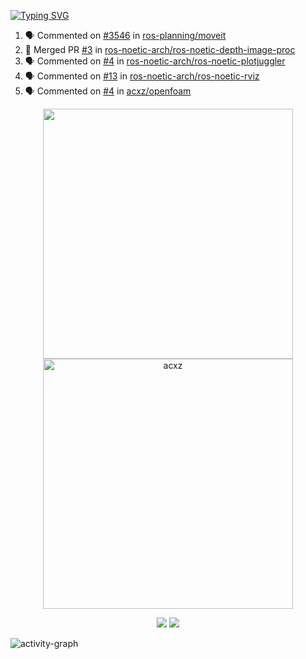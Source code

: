 [![Typing SVG](https://readme-typing-svg.herokuapp.com?size=16&color=AFFFA3&multiline=true&height=75&lines=contributing+to+robotics%2Fae%2Fml%2Fgpu;packaging+it+for+archlinux;ricer)](https://git.io/typing-svg)

<!--START_SECTION:activity-->
1. 🗣 Commented on [#3546](https://github.com/ros-planning/moveit/pull/3546#issuecomment-1860642618) in [ros-planning/moveit](https://github.com/ros-planning/moveit)
2. 🎉 Merged PR [#3](https://github.com/ros-noetic-arch/ros-noetic-depth-image-proc/pull/3) in [ros-noetic-arch/ros-noetic-depth-image-proc](https://github.com/ros-noetic-arch/ros-noetic-depth-image-proc)
3. 🗣 Commented on [#4](https://github.com/ros-noetic-arch/ros-noetic-plotjuggler/issues/4#issuecomment-1859248639) in [ros-noetic-arch/ros-noetic-plotjuggler](https://github.com/ros-noetic-arch/ros-noetic-plotjuggler)
4. 🗣 Commented on [#13](https://github.com/ros-noetic-arch/ros-noetic-rviz/issues/13#issuecomment-1859248242) in [ros-noetic-arch/ros-noetic-rviz](https://github.com/ros-noetic-arch/ros-noetic-rviz)
5. 🗣 Commented on [#4](https://github.com/acxz/openfoam/issues/4#issuecomment-1859220480) in [acxz/openfoam](https://github.com/acxz/openfoam)
<!--END_SECTION:activity-->

<p align="center">
  <img width="400em" src=https://github-readme-stats.vercel.app/api?username=acxz&include_all_commits=true&show_icons=true />
  <img width="400em" src="https://github-readme-streak-stats.herokuapp.com/?user=acxz&" alt="acxz" />
</p>

<p align="center">
  <img src=https://github-readme-stats.vercel.app/api/top-langs/?username=acxz&layout=compact />
  <img src=https://github-profile-trophy.vercel.app/?username=acxz&row=2&column=4 />
</p>

![activity-graph](https://github-readme-activity-graph.vercel.app/graph?username=acxz&bg_color=053c4a&color=ffffff&line=76c533&point=8f2fe1&area=true&hide_border=true&hide_title=true)
